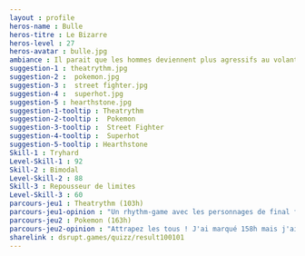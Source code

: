 ```yaml
---
layout : profile
heros-name : Bulle
heros-titre : Le Bizarre
heros-level : 27
heros-avatar : bulle.jpg
ambiance : Il parait que les hommes deviennent plus agressifs au volant mais toi c'est le scoring qui te métamorphose en démon, ce qui fait toujours beaucoup rire tes amis car d'ordinaire tu es plutôt affable.
suggestion-1 : theatrythm.jpg
suggestion-2 :  pokemon.jpg
suggestion-3 :  street fighter.jpg
suggestion-4 :  superhot.jpg
suggestion-5 : hearthstone.jpg
suggestion-1-tooltip : Theatrythm
suggestion-2-tooltip :  Pokemon
suggestion-3-tooltip :  Street Fighter
suggestion-4-tooltip :  Superhot
suggestion-5-tooltip : Hearthstone
Skill-1 : Tryhard
Level-Skill-1 : 92
Skill-2 : Bimodal
Level-Skill-2 : 88
Skill-3 : Repousseur de limites
Level-Skill-3 : 60
parcours-jeu1 : Theatrythm (103h)
parcours-jeu1-opinion : "Un rhythm-game avec les personnages de final fantasy…comment résister ! Beaucoup de contenu pour le prix, je garde ma 3DS en vie uniquement pour ce jeu !"
parcours-jeu2 : Pokemon (163h)
parcours-jeu2-opinion : "Attrapez les tous ! J'ai marqué 158h mais j'ai du passer littéralement des milliers d'heures sur la licence sur tous les supports confondus, à part la version mobile que je n'ai pas aimée. Je serai toujours à la recherche de l'IV parfaite…"
sharelink : dsrupt.games/quizz/result100101
---
```

